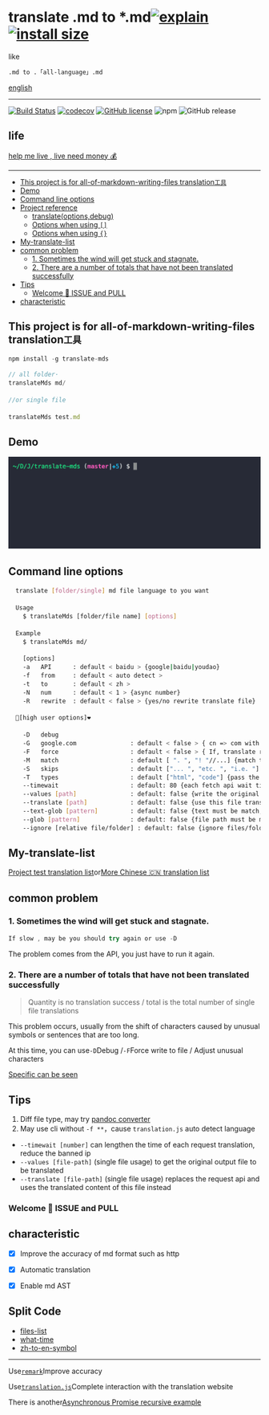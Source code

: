 # translate .md to \*.md[![explain](http://llever.com/explain.svg)](https://github.com/chinanf-boy/explain-translateMds) [![install size](https://packagephobia.now.sh/badge?p=translate-mds)](https://packagephobia.now.sh/result?p=translate-mds)

like

```bash
.md to .「all-language」.md
```

[english](./README.en.md)

---

[![Build Status](https://travis-ci.org/chinanf-boy/translate-mds.svg?branch=master)](https://travis-ci.org/chinanf-boy/translate-mds)
[![codecov](https://codecov.io/gh/chinanf-boy/translate-mds/branch/master/graph/badge.svg)](https://codecov.io/gh/chinanf-boy/translate-mds)
[![GitHub license](https://img.shields.io/github/license/chinanf-boy/translate-mds.svg)](https://github.com/chinanf-boy/translate-mds/blob/master/License)
![npm](https://img.shields.io/npm/v/translate-mds.svg)
![GitHub release](https://img.shields.io/github/release/chinanf-boy/translate-mds.svg)


## life

[help me live , live need money 💰](https://github.com/chinanf-boy/live-need-money)

---

<!-- START doctoc generated TOC please keep comment here to allow auto update -->
<!-- DON'T EDIT THIS SECTION, INSTEAD RE-RUN doctoc TO UPDATE -->

- [This project is for all-of-markdown-writing-files translation`工具`](#this-project-is-for-all-of-markdown-writing-files-translation%E5%B7%A5%E5%85%B7)
- [Demo](#demo)
- [Command line options](#command-line-options)
- [Project reference](#project-reference)
  - [translate(options,debug)](#translateoptionsdebug)
  - [Options when using `[]`](#options-when-using-)
  - [Options when using `{}`](#options-when-using-)
- [My-translate-list](#my-translate-list)
- [common problem](#common-problem)
  - [1. Sometimes the wind will get stuck and stagnate.](#1--sometimes-the-wind-will-get-stuck-and-stagnate)
  - [2. There are a number of totals that have not been translated successfully](#2--there-are-a-number-of-totals-that-have-not-been-translated-successfully)
- [Tips](#tips)
  - [Welcome 👏 ISSUE and PULL](#welcome--issue-and-pull)
- [characteristic](#characteristic)

<!-- END doctoc generated TOC please keep comment here to allow auto update -->

## This project is for all-of-markdown-writing-files translation`工具`

```js
npm install -g translate-mds
```

```js
// all folder·
translateMds md/

//or single file

translateMds test.md
```

## Demo

![demo](./imgs/demo.gif)

## Command line options

```bash
  translate [folder/single] md file language to you want

  Usage
    $ translateMds [folder/file name] [options]

  Example
    $ translateMds md/

    [options]
    -a   API      : default < baidu > {google|baidu|youdao}
    -f   from     : default < auto detect >
    -t   to       : default < zh >
    -N   num      : default < 1 > {async number}
    -R   rewrite  : default < false > {yes/no rewrite translate file}

  🌟[high user options]❤️

    -D   debug
    -G   google.com               : default < false > { cn => com with Google api }
    -F   force                    : default < false > { If, translate result is no 100%, force wirte md file }
    -M   match                    : default [ ". ", "! "//...] {match this str, merge translate result }
    -S   skips                    : default ["... ", "etc. ", "i.e. "] {match this str will, skip merge translate result}
    -T   types                    : default ["html", "code"] {pass the md AST type}
    --timewait                    : default: 80 {each fetch api wait time}
    --values [path]               : default: false {write the original of wait for translate file} [single file])
    --translate [path]            : default: false {use this file translate} [single file]
    --text-glob [pattern]         : default: false {text must be match, then be transalte}
    --glob [pattern]              : default: false {file path must be match, then be transalte}
    --ignore [relative file/folder] : default: false {ignore files/folders string, split with `,` }
```

## My-translate-list

[Project test translation list](https://github.com/chinanf-boy/translate-mds-test-list)or[More Chinese 🇨🇳 translation list](https://github.com/chinanf-boy/chinese-translate-list)

## common problem

### 1. Sometimes the wind will get stuck and stagnate.

```js
If slow , may be you should try again or use -D
```

The problem comes from the API, you just have to run it again.

### 2. There are a number of totals that have not been translated successfully

> Quantity is no translation success / total is the total number of single file translations

This problem occurs, usually from the shift of characters caused by unusual symbols or sentences that are too long.

At this time, you can use`-D`Debug /`-F`Force write to file / Adjust unusual characters

[Specific can be seen](https://github.com/chinanf-boy/translate-mds/issues/22)

## Tips

1. Diff file type, may try [pandoc converter](https://github.com/jgm/pandoc)
2. May use cli without `-f **`，cause `translation.js` auto detect language

- `--timewait [number]` can lengthen the time of each request translation, reduce the banned ip
- `--values [file-path]` (single file usage) to get the original output file to be translated
- `--translate [file-path]` (single file usage) replaces the request api and uses the translated content of this file instead

### Welcome 👏 ISSUE and PULL

## characteristic

- [x] Improve the accuracy of md format such as http

- [x] Automatic translation

- [x] Enable md AST

## Split Code

- [files-list](https://github.com/chinanf-boy/files-list)
- [what-time](https://github.com/chinanf-boy/what-time)
- [zh-to-en-symbol](https://github.com/chinanf-boy/zh-to-en-symbol)


---

Use[`remark`](https://github.com/wooorm/remark)Improve accuracy

Use[`translation.js`](https://github.com/Selection-Translator/translation.js)Complete interaction with the translation website

There is another[Asynchronous Promise recursive example](https://github.com/chinanf-boy/translate-mds/blob/master/src/setObjectKey.js#L78)

